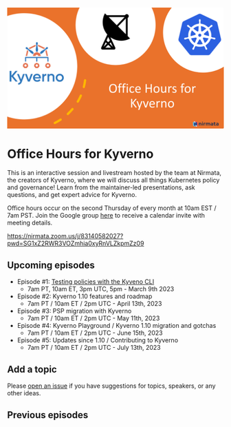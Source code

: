 ![header](images/officehours.png)

# Office Hours for Kyverno

This is an interactive session and livestream hosted by the team at Nirmata, the creators of Kyverno, where we will discuss all things Kubernetes policy and governance! Learn from the maintainer-led presentations, ask questions, and get expert advice for Kyverno.

Office hours occur on the second Thursday of every month at 10am EST / 7am PST. Join the Google group [here](https://groups.google.com/a/nirmata.com/g/kyverno-office-hours) to receive a calendar invite with meeting details.

https://nirmata.zoom.us/j/83140582027?pwd=SG1xZ2RWR3VOZmhia0xyRnVLZkpmZz09

## Upcoming episodes

- Episode #1: [Testing policies with the Kyveno CLI]()
  - 7am PT, 10am ET, 3pm UTC, 5pm - March 9th 2023
- Episode #2: Kyverno 1.10 features and roadmap
  - 7am PT / 10am ET / 2pm UTC - April 13th, 2023
- Episode #3: PSP migration with Kyverno
  - 7am PT / 10am ET / 2pm UTC - May 11th, 2023
- Episode #4: Kyverno Playground / Kyverno 1.10 migration and gotchas
  - 7am PT / 10am ET / 2pm UTC - June 15th, 2023
- Episode #5: Updates since 1.10 / Contributing to Kyverno
  - 7am PT / 10am ET / 2pm UTC - July 13th, 2023

## Add a topic

Please [open an issue](https://github.com/nirmata/office-hours-for-kyverno/issues/new) if you have suggestions for topics, speakers, or any other ideas.

## Previous episodes
